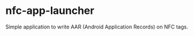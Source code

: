 nfc-app-launcher
================

Simple application to write AAR (Android Application Records) on NFC tags.
